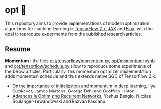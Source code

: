 # opt :dart:
This repository aims to provide implementations of modern optimization algorithms for machine learning in [TensorFlow 2.x](https://github.com/tensorflow/tensorflow), [JAX](https://jax.readthedocs.io/en/latest/) and [Flax](https://flax.readthedocs.io/en/latest/), with the goal to reproduce experiments from the published research articles.


## Resume
**Momentum** : the files [opt/tensorflow/momentum.py](https://github.com/johanattia/opt/blob/master/opt/momentum.py), [opt/momentum.ipynb](https://github.com/johanattia/opt/blob/master/opt/momentum.ipynb) and [opt/tensorflow/schedule.py](https://github.com/johanattia/opt/blob/master/opt/schedule.py) allow to reproduce some experiments of the below articles. Particularly, this momentum optimizer implementation adds momentum schedule and thus extends native SGD of TensorFlow 2.x.
* [On the importance of initialization and momentum in deep learning](http://proceedings.mlr.press/v28/sutskever13.pdf), Ilya Sutskever, James Martens, George Dahl and Geoffrey Hinton.
* [Advances in Optimizing Recurrent Networks](https://arxiv.org/pdf/1212.0901.pdf), Yoshua Bengio, Nicolas Boulanger-Lewandowski and Razvan Pascanu.
